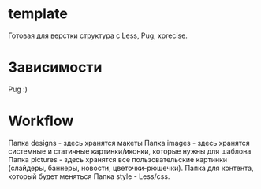 # template
Готовая для верстки структура с Less, Pug, xprecise.
# Зависимости
Pug :)
# Workflow
Папка designs - здесь хранятся макеты
Папка images - здесь хранятся системные и статичные картинки/иконки, которые нужны для шаблона
Папка pictures - здесь хранятся все пользовательские картинки (слайдеры, баннеры, новости, цветочки-рюшечки). Папка для контента, который будет меняться
Папка style - Less/css.
